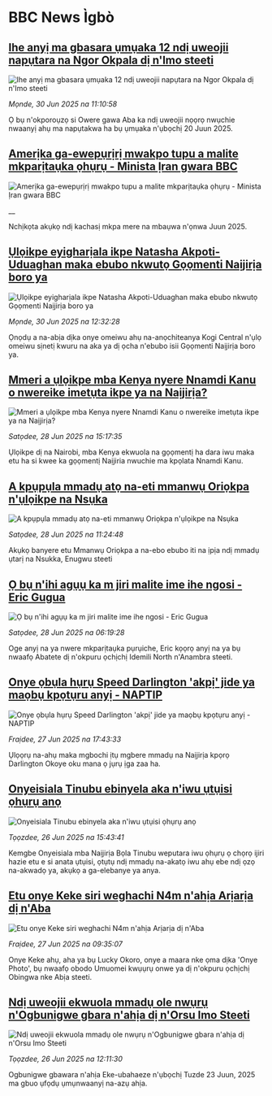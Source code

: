 # BBC News Ìgbò## [Ihe anyị ma gbasara ụmụaka 12 ndị uweojii napụtara na Ngor Okpala dị n'Imo steeti](https://www.bbc.com/igbo/articles/c9dgglgld7no?at_campaign=githubrss)![Ihe anyị ma gbasara ụmụaka 12 ndị uweojii napụtara na Ngor Okpala dị n'Imo steeti](https://ichef.bbci.co.uk/ace/ws/240/cpsprodpb/466f/live/40455f40-559d-11f0-b5c5-012c5796682d.png)_Mọnde, 30 Jun 2025 na 11:10:58_Ọ bụ n'okporoụzọ si Owere gawa Aba ka ndị uweojii nọọrọ nwụchie nwaanyị ahụ ma napụtakwa ha bụ ụmụaka n'ụbọchị 20 Juun 2025.## [Amerịka ga-ewepụrịrị mwakpo tupu a malite mkparịtaụka ọhụrụ - Minista Ịran gwara BBC](https://www.bbc.co.uk/igbo/live/c3089lg1ly8t?at_campaign=githubrss)![Amerịka ga-ewepụrịrị mwakpo tupu a malite mkparịtaụka ọhụrụ - Minista Ịran gwara BBC](https://ichef.bbci.co.uk/ace/standard/240/cpsprodpb/3487/live/91769d10-5580-11f0-960d-e9f1088a89fe.jpg)__Nchịkọta akụkọ ndị kachasị mkpa mere na mbaụwa n'ọnwa Juun 2025.## [Ụlọikpe eyigharịala ikpe Natasha Akpoti-Uduaghan maka ebubo nkwutọ Gọọmenti Naịjirịa boro ya](https://www.bbc.com/igbo/articles/cdj9xvnjd39o?at_campaign=githubrss)![Ụlọikpe eyigharịala ikpe Natasha Akpoti-Uduaghan maka ebubo nkwutọ Gọọmenti Naịjirịa boro ya](https://ichef.bbci.co.uk/ace/ws/240/cpsprodpb/3a21/live/dafef310-55ad-11f0-9074-8989d8c97d87.png)_Mọnde, 30 Jun 2025 na 12:32:28_Ọnọdụ a na-abịa dịka onye omeiwu ahụ na-anọchiteanya Kogi Central n'ụlọ omeiwu sịnetị kwuru na aka ya dị ọcha n'ebubo isii Gọọmenti Naịjirịa boro ya.## [Mmeri a ụlọikpe mba Kenya nyere Nnamdi Kanu o nwereike imetụta ikpe ya na Naịjirịa?](https://www.bbc.com/igbo/articles/c4gdreye4zyo?at_campaign=githubrss)![Mmeri a ụlọikpe mba Kenya nyere Nnamdi Kanu o nwereike imetụta ikpe ya na Naịjirịa?](https://ichef.bbci.co.uk/ace/ws/240/cpsprodpb/7cea/live/a04555e0-542f-11f0-9b41-95612fdbd2fd.jpg)_Satọdee, 28 Jun 2025 na 15:17:35_Ụlọikpe dị na Nairobi, mba Kenya ekwuola na gọọmentị ha dara iwu maka etu ha si kwee ka gọọmentị Naịjiria nwuchie ma kpọlata Nnamdi Kanu.## [A kpụpụla mmadụ atọ na-eti mmanwụ Oriọkpa n'ụlọikpe na Nsụka](https://www.bbc.com/igbo/articles/c15wz050jg8o?at_campaign=githubrss)![A kpụpụla mmadụ atọ na-eti mmanwụ Oriọkpa n'ụlọikpe na Nsụka](https://ichef.bbci.co.uk/ace/ws/240/cpsprodpb/8be9/live/851ff780-5410-11f0-809b-99de38e758cf.jpg)_Satọdee, 28 Jun 2025 na 11:24:48_Akụkọ banyere etu Mmanwụ Oriọkpa a na-ebo ebubo iti na ịpịa ndị mmadụ ụtarị na Nsukka, Enugwu steeti## [Ọ bụ n'ihi agụụ ka m jiri malite ime ihe ngosi - Eric Gugua](https://www.bbc.com/igbo/articles/c4gd9209rgjo?at_campaign=githubrss)![Ọ bụ n'ihi agụụ ka m jiri malite ime ihe ngosi - Eric Gugua](https://ichef.bbci.co.uk/ace/ws/240/cpsprodpb/4db0/live/bce06100-5361-11f0-9bb3-73094e560c59.jpg)_Satọdee, 28 Jun 2025 na 06:19:28_Oge anyị na ya nwere mkparịtaụka pụrụiche, Eric kọọrọ anyị na ya bụ nwaafọ Abatete dị n'okpuru ọchịchị Idemili North n'Anambra steeti.## [Onye ọbụla hụrụ Speed Darlington 'akpị' jide ya maọbụ kpọtụru anyị - NAPTIP](https://www.bbc.com/igbo/articles/ckg31mn2p2jo?at_campaign=githubrss)![Onye ọbụla hụrụ Speed Darlington 'akpị' jide ya maọbụ kpọtụru anyị - NAPTIP](https://ichef.bbci.co.uk/ace/ws/240/cpsprodpb/f28e/live/877b72f0-537c-11f0-b4be-8f7caf53b80c.jpg)_Fraịdee, 27 Jun 2025 na 17:43:33_Ụlọọrụ na-ahụ maka mgbochi ịtụ mgbere mmadụ na Naịjirịa kpọrọ Darlington Okoye oku mana ọ jụrụ ịga zaa ha.## [Onyeisiala Tinubu ebinyela aka n'iwu ụtụisi ọhụrụ anọ](https://www.bbc.com/igbo/articles/cyv3yypvvn5o?at_campaign=githubrss)![Onyeisiala Tinubu ebinyela aka n'iwu ụtụisi ọhụrụ anọ](https://ichef.bbci.co.uk/ace/ws/240/cpsprodpb/f97e/live/8e323500-52a2-11f0-b4be-8f7caf53b80c.jpg)_Tọọzdee, 26 Jun 2025 na 15:43:41_Kemgbe Onyeisiala mba Naịjirịa Bọla Tinubu weputara iwu ọhụrụ ọ chọrọ ijiri hazie etu e si anata ụtụisi, ọtụtụ ndị mmadụ na-akatọ iwu ahụ ebe ndị ọzọ na-akwadọ ya, akụkọ a ga-elebanye ya anya.## [Etu onye Keke siri weghachi N4m n'ahịa Arịarịa dị n'Aba](https://www.bbc.com/igbo/articles/cwyr66yk1r6o?at_campaign=githubrss)![Etu onye Keke siri weghachi N4m n'ahịa Arịarịa dị n'Aba](https://ichef.bbci.co.uk/ace/ws/240/cpsprodpb/87d2/live/565018e0-5334-11f0-a2ff-17a82c2e8bc4.jpg)_Fraịdee, 27 Jun 2025 na 09:35:07_Onye Keke ahụ, aha ya bụ Lucky Okoro, onye a maara nke ọma dịka 'Onye Photo', bụ nwaafọ obodo Umuomei kwụụrụ onwe ya dị n'okpuru ọchịchị Obingwa nke Abịa steeti.## [Ndị uweojii ekwuola mmadụ ole nwụrụ n'Ogbunigwe gbara n'ahịa dị n'Orsu Imo Steeti](https://www.bbc.com/igbo/articles/czjkenn3npzo?at_campaign=githubrss)![Ndị uweojii ekwuola mmadụ ole nwụrụ n'Ogbunigwe gbara n'ahịa dị n'Orsu Imo Steeti](https://ichef.bbci.co.uk/ace/ws/240/cpsprodpb/193b/live/be08bdd0-5284-11f0-ad6a-617a010885d7.png)_Tọọzdee, 26 Jun 2025 na 12:11:30_Ogbunigwe gbawara n'ahịa Eke-ubahaeze n'ụbọchị Tuzde 23 Juun, 2025 ma gbuo ụfọdụ ụmụnwaanyị na-azụ ahịa.
